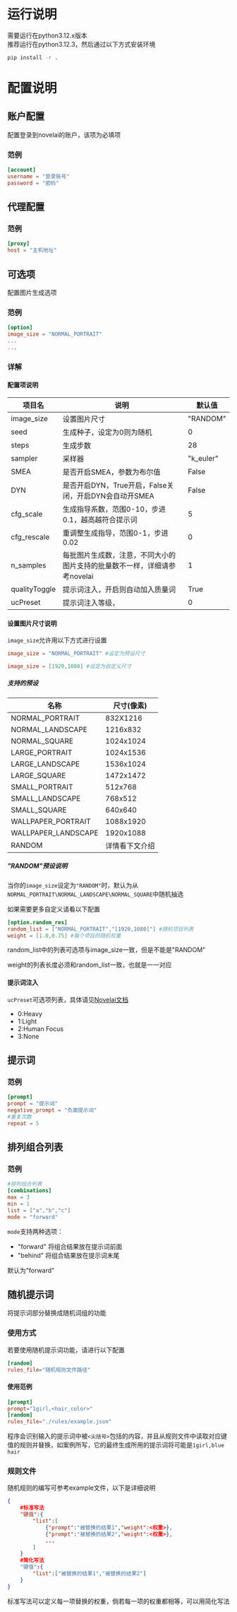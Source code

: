 # 运行说明

需要运行在python3.12.x版本  
推荐运行在python3.12.3，然后通过以下方式安装环境

```bash
pip install -r .
```

# 配置说明

## 账户配置

配置登录到novelai的账户，该项为必填项

### 范例

```toml
[account]
username = "登录账号"
password = "密码"
```

## 代理配置

### 范例

```toml
[proxy]
host = "主机地址"
```

## 可选项

配置图片生成选项

### 范例

```toml
[option]
image_size = "NORMAL_PORTRAIT"
...
...
```

### 详解

#### 配置项说明

|项目名|说明|默认值|
|---|---|---|
|image_size|设置图片尺寸|"RANDOM"|
|seed|生成种子，设定为0则为随机|0|
|steps|生成步数|28|
|sampler|采样器|"k_euler"|
|SMEA|是否开启SMEA，参数为布尔值|False|
|DYN|是否开启DYN，True开启，False关闭，开启DYN会自动开SMEA|False|
|cfg_scale|生成指导系数，范围0-10，步进0.1，越高越符合提示词|5|
|cfg_rescale|重调整生成指导，范围0-1，步进0.02|0|
|n_samples|每批图片生成数，注意，不同大小的图片支持的批量数不一样，详细请参考novelai|1|
|qualityToggle|提示词注入，开启则自动加入质量词|True|
|ucPreset|提示词注入等级，|0|

#### 设置图片尺寸说明

`image_size`允许用以下方式进行设置

```toml
image_size = "NORMAL_PORTRAIT" #设定为预设尺寸

image_size = [1920,1080] #设定为自定义尺寸
```

##### 支持的预设

|名称|尺寸(像素)|
|---|---|
|NORMAL_PORTRAIT|832X1216|
|NORMAL_LANDSCAPE|1216x832|
|NORMAL_SQUARE|1024x1024|
|LARGE_PORTRAIT|1024x1536|
|LARGE_LANDSCAPE|1536x1024|
|LARGE_SQUARE|1472x1472|
|SMALL_PORTRAIT|512x768|
|SMALL_LANDSCAPE|768x512|
|SMALL_SQUARE|640x640|
|WALLPAPER_PORTRAIT|1088x1920|
|WALLPAPER_LANDSCAPE|1920x1088|
|RANDOM|详情看下文介绍|

##### "RANDOM"预设说明

当你的`image_size`设定为`"RANDOM"`时，默认为从`NORMAL_PORTRAIT\NORMAL_LANDSCAPE\NORMAL_SQUARE`中随机抽选

如果需要更多自定义请看以下配置

```toml
[option.random_res]
random_list = ["NORMAL_PORTRAIT","[1920,1080]"] #随机项目列表
weight = [1.0,0.75] #每个项目的随机权重
```

random_list中的列表可选项与image_size一致，但是不能是"RANDOM"

weight的列表长度必须和random_list一致，也就是一一对应

#### 提示词注入

`ucPreset`可选项列表，具体请见[Novelai文档](https://docs.novelai.net/image/undesiredcontent.html)

- 0:Heavy
- 1:Light
- 2:Human Focus
- 3:None

## 提示词

### 范例

```toml
[prompt]
prompt = "提示词"
negative_prompt = "负面提示词"
#重复次数
repeat = 5 
```

## 排列组合列表

### 范例

```toml
#排列组合列表
[combinations]
max = 3
min = 1
list = ["a","b","c"]
mode = "forward"
```

`mode`支持两种选项：

- "forward" 将组合结果放在提示词前面
- "behind" 将组合结果放在提示词末尾

默认为"forward"

## 随机提示词

将提示词部分替换成随机词组的功能

### 使用方式

若要使用随机提示词功能，请进行以下配置

```toml
[random]
rules_file="随机规则文件路径"
```

#### 使用范例

```toml
[prompt]
prompt="1girl,<hair_color>"
[random]
rules_file="./rules/example.json"
```

程序会识别输入的提示词中被`<尖括号>`包括的内容，并且从规则文件中读取对应键值的规则并替换，如案例所写，它的最终生成所用的提示词将可能是`1girl,blue hair`

### 规则文件

随机规则的编写可参考example文件，以下是详细说明

```json
{
    #标准写法
    "键值":{
        "list":[
            {"prompt":"被替换的结果1","weight":<权重>},
            {"prompt":"被替换的结果2","weight":<权重>},
            ...
        ]
    }
    #简化写法
    "键值":{
        "list":["被替换的结果1","被替换的结果2"]
    }
}
```

标准写法可以定义每一项替换的权重，倘若每一项的权重都相等，可以用简化写法
